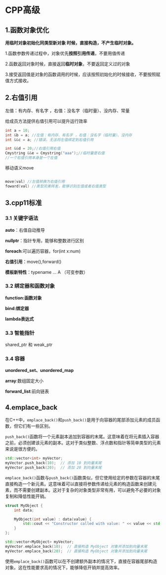 # CPP高级

## 1.函数对象优化

**用临时对象初始化同类型新对象 时候，直接构造，不产生临时对象。**

1.函数参数传递过程中，对象优先**按照引用传递**，不要用值传递

2.函数返回对象时候，直接返回**临时对象**，不要返回定义过的对象

3.接受返回值是对象的函数调用的时候，应该按照初始化的时候接收，不要按照赋值方式接收。

## 2.右值引用

左值：有内存、有名字 ，右值：没名字（临时量）、没内存、常量

给成员方法提供右值引用可以提升运行效率

```cpp
int a = 10;
int &b = a; //左值：有内存、有名字 ，右值：没名字（临时量）、没内存
int &&c = a; //错误，无法将左值绑定到右值引用

int &&d = 20;//右值引用右值
Cmystring &&e = Cmystring("aaa");//临时量是右值
//一个右值引用本身是一个左值
```

移动语义move

```cpp

move(val) //左值转换为右值引用
foward(val) //类型完美转发，能够识别左值或者右值类型
```

## 3.cpp11标准

### 3.1 关键字语法

**auto**：右值自动推导

**nullptr**：指针专用，能够和整数进行区别

**foreach**:可以遍历容器，for(int x:num)

**右值引用**：move(),forward()

**模板新特性**：typename ... A （可变参数）



### 3.2 绑定器和函数对象

**function:函数对象**

**bind:绑定器**

**lambda表达式**



### 3.3 智能指针

shared_ptr 和 weak_ptr



### 3.4 容器

**unordered_set、unordered_map**

**array**:数组固定大小

**forward_list**:前向链表

## 4.emplace_back

在C++中，`emplace_back()`和`push_back()`是用于向容器的尾部添加元素的成员函数，但它们有一些区别。

`push_back()`函数将一个元素副本追加到容器的末尾。这意味着在将元素插入容器之前，必须创建该元素的副本。这对于类似整数、浮点数和指针等简单类型的元素来说是很方便的。

```cpp
std::vector<int> myVector;
myVector.push_back(10);  // 添加 10 到向量末尾
myVector.push_back(20);  // 添加 20 到向量末尾
```



`emplace_back()`函数与`push_back()`函数类似，但它使用给定的参数在容器的末尾直接构造一个新元素。这意味着可以直接将参数传递给元素的构造函数来创建元素，而不需要创建副本。这对于复杂的对象类型非常有用，可以避免不必要的对象复制和降低性能开销。

```cpp
struct MyObject {
    int data;

    MyObject(int value) : data(value) {
        std::cout << "Constructor called with value: " << value << std::endl;
    }
};

std::vector<MyObject> myVector;
myVector.emplace_back(10);  // 直接构造 MyObject 对象并添加到向量末尾
myVector.emplace_back(20);  // 直接构造 MyObject 对象并添加到向量末尾
```



使用`emplace_back()`函数可以在不创建额外副本的情况下，直接在容器尾部构造对象。这在性能要求高的情况下，能够降低开销并提高效率。
